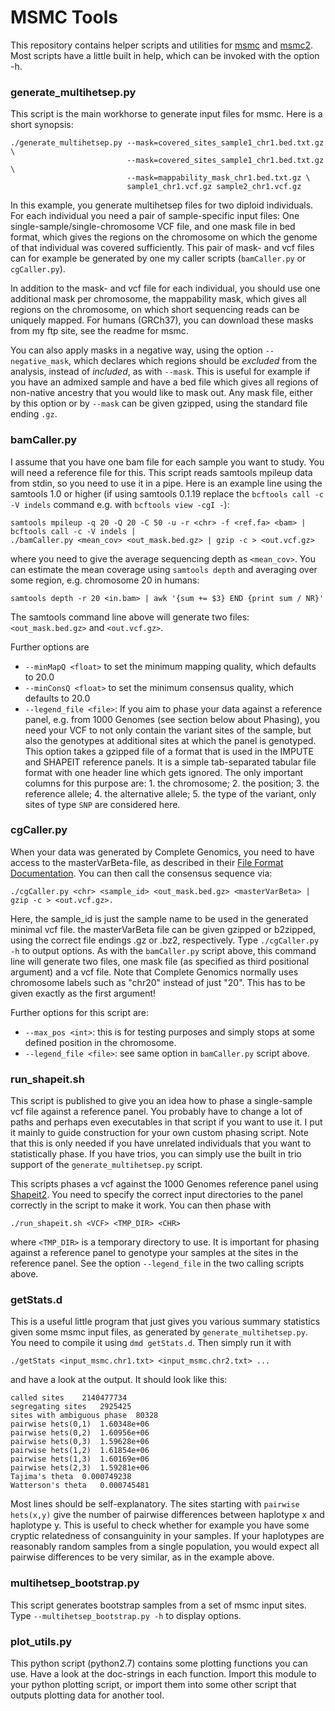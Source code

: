 # MSMC Tools

This repository contains helper scripts and utilities for [msmc](http://github.com/stschiff/msmc) and [msmc2](http://github.com/stschiff/msmc). Most scripts have a little built in help, which can be invoked with the option -h.

### generate_multihetsep.py
This script is the main workhorse to generate input files for msmc. Here is a short synopsis:

    ./generate_multihetsep.py --mask=covered_sites_sample1_chr1.bed.txt.gz \
                              --mask=covered_sites_sample1_chr1.bed.txt.gz \
                              --mask=mappability_mask_chr1.bed.txt.gz \
                              sample1_chr1.vcf.gz sample2_chr1.vcf.gz

In this example, you generate multihetsep files for two diploid individuals. For each individual you need a pair of sample-specific input files: One single-sample/single-chromosome VCF file, and one mask file in bed format, which gives the regions on the chromosome on which the genome of that individual was covered sufficiently. This pair of mask- and vcf files can for example be generated by one my caller scripts (`bamCaller.py` or `cgCaller.py`).

In addition to the mask- and vcf file for each individual, you should use one additional mask per chromosome, the mappability mask, which gives all regions on the chromosome, on which short sequencing reads can be uniquely mapped. For humans (GRCh37), you can download these masks from my ftp site, see the readme for msmc.

You can also apply masks in a negative way, using the option `--negative_mask`, which declares which regions should be _excluded_ from the analysis, instead of _included_, as with `--mask`. This is useful for example if you have an admixed sample and have a bed file which gives all regions of non-native ancestry that you would like to mask out. Any mask file, either by this option or by `--mask` can be given gzipped, using the standard file ending `.gz`.

### bamCaller.py

I assume that you have one bam file for each sample you want to study. You will need a reference file for this. This script reads samtools mpileup data from stdin, so you need to use it in a pipe. Here is an example line using the samtools 1.0 or higher (if using samtools 0.1.19 replace the `bcftools call -c -V indels` command e.g. with `bcftools view -cgI -`):

    samtools mpileup -q 20 -Q 20 -C 50 -u -r <chr> -f <ref.fa> <bam> | bcftools call -c -V indels |
    ./bamCaller.py <mean_cov> <out_mask.bed.gz> | gzip -c > <out.vcf.gz>

where you need to give the average sequencing depth as `<mean_cov>`. You can estimate the mean coverage using `samtools depth` and averaging over some region, e.g. chromosome 20 in humans:

    samtools depth -r 20 <in.bam> | awk '{sum += $3} END {print sum / NR}'

The samtools command line above will generate two files: `<out_mask.bed.gz>` and `<out.vcf.gz>`.

Further options are 

* `--minMapQ <float>` to set the minimum mapping quality, which defaults to 20.0
* `--minConsQ <float>` to set the minimum consensus quality, which defaults to 20.0
* `--legend_file <file>`: If you aim to phase your data against a reference panel, e.g. from 1000 Genomes (see section below about Phasing), you need your VCF to not only contain the variant sites of the sample, but also the genotypes at additional sites at which the panel is genotyped. This option takes a gzipped file of a format that is used in the IMPUTE and SHAPEIT reference panels. It is a simple tab-separated tabular file format with one header line which gets ignored. The only important columns for this purpose are: 1. the chromosome; 2. the position; 3. the reference allele; 4. the alternative allele; 5. the type of the variant, only sites of type `SNP` are considered here.

### cgCaller.py
When your data was generated by Complete Genomics, you need to have access to the masterVarBeta-file, as described in their [File Format Documentation](http://www.completegenomics.com/customer-support/documentation/100357139.html). You can then call the consensus sequence via:

    ./cgCaller.py <chr> <sample_id> <out_mask.bed.gz> <masterVarBeta> | gzip -c > <out.vcf.gz>.

Here, the sample_id is just the sample name to be used in the generated minimal vcf file. the masterVarBeta file can be given gzipped or b2zipped, using the correct file endings .gz or .bz2, respectively. Type `./cgCaller.py -h` to output options. As with the `bamCaller.py` script above, this command line will generate two files, one mask file (as specified as third positional argument) and a vcf file. Note that Complete Genomics normally uses chromosome labels such as "chr20" instead of just "20". This has to be given exactly as the first argument!

Further options for this script are:

* `--max_pos <int>`: this is for testing purposes and simply stops at some defined position in the chromosome.
* `--legend_file <file>`: see same option in `bamCaller.py` script above.

### run_shapeit.sh
This script is published to give you an idea how to phase a single-sample vcf file against a reference panel. You probably have to change a lot of paths and perhaps even executables in that script if you want to use it. I put it mainly to guide construction for your own custom phasing script. Note that this is only needed if you have unrelated individuals that you want to statistically phase. If you have trios, you can simply use the built in trio support of the `generate_multihetsep.py` script.

This scripts phases a vcf against the 1000 Genomes reference panel using [Shapeit2](http://www.shapeit.fr). You need to specify the correct input directories to the panel correctly in the script to make it work. You can then phase with

    ./run_shapeit.sh <VCF> <TMP_DIR> <CHR>

where `<TMP_DIR>` is a temporary directory to use. It is important for phasing against a reference panel to genotype your samples at the sites in the reference panel. See the option `--legend_file` in the two calling scripts above.


### getStats.d
This is a useful little program that just gives you various summary statistics given some msmc input files, as generated by `generate_multihetsep.py`. You need to compile it using `dmd getStats.d`. Then simply run it with

    ./getStats <input_msmc.chr1.txt> <input_msmc.chr2.txt> ...

and have a look at the output. It should look like this:

    called sites	2140477734
    segregating sites	2925425
    sites with ambiguous phase	80328
    pairwise hets(0,1)	1.60348e+06
    pairwise hets(0,2)	1.60956e+06
    pairwise hets(0,3)	1.59628e+06
    pairwise hets(1,2)	1.61854e+06
    pairwise hets(1,3)	1.60169e+06
    pairwise hets(2,3)	1.59281e+06
    Tajima's theta	0.000749238
    Watterson's theta	0.000745481

Most lines should be self-explanatory. The sites starting with `pairwise hets(x,y)` give the number of pairwise differences between haplotype x and haplotype y. This is useful to check whether for example you have some cryptic relatedness of consanguinity in your samples. If your haplotypes are reasonably random samples from a single population, you would expect all pairwise differences to be very similar, as in the example above.

### multihetsep_bootstrap.py
This script generates bootstrap samples from a set of msmc input sites. Type `--multihetsep_bootstrap.py -h` to display options.

### plot_utils.py
This python script (python2.7) contains some plotting functions you can use. Have a look at the doc-strings in each function. Import this module to your python plotting script, or import them into some other script that outputs plotting data for another tool.
